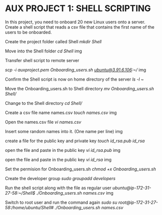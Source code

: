 # AUX PROJECT 1: SHELL SCRIPTING
In this project, you need to onboard 20 new Linux users onto a server. Create a shell script that reads a csv file that contains the first name of the users to be onboarded.

Create the project folder called Shell
*mkdir Shell*

Move into the Shell folder
*cd Shell*
img

Transfer shell script to remote server

*scp -i auxproject.pem Onboarding_users.sh ubuntu@3.91.6.106:~/*
img

Confirm the Shell script is now on home directory of the server
*ls -l ~*

Move the Onboarding_users.sh to Shell directory
*mv Onboarding_users.sh Shell/*

Change to the Shell directory
*cd Shell/*

Create a csv file name names.csv
*touch names.csv*
img

Open the names.csv file
*vi names.csv*

Insert some random names into it. (One name per line)
img

create a file for the public key and private key 
*touch id_rsa.pub id_rsa*

open the file  and paste in the public key
*vi id_rsa.pub*
img

open the file  and paste in the public key
*vi id_rsa*
img

Set the permision for Onboarding_users.sh
*chmod +x Onboarding_users.sh*

Create the developer group
*sudo groupadd developers*

Run the shell script along with the file as regular user
*ubuntu@ip-172-31-27-58:~/Shell$ ./Onboarding_users.sh names.csv*
img

Switch to root user and run the command again
*sudo su*
*root@ip-172-31-27-58:/home/ubuntu/Shell# ./Onboarding_users.sh names.csv*


